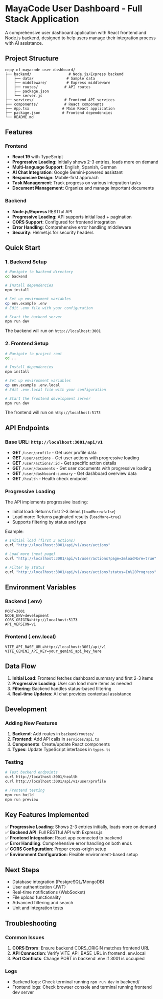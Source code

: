 # MayaCode User Dashboard - Full Stack Application

A comprehensive user dashboard application with React frontend and Node.js backend, designed to help users manage their integration process with AI assistance.

## Project Structure

```
copy-of-mayacode-user-dashboard/
├── backend/                 # Node.js/Express backend
│   ├── data/               # Sample data
│   ├── middleware/         # Express middleware
│   ├── routes/            # API routes
│   ├── package.json
│   └── server.js
├── services/              # Frontend API services
├── components/            # React components
├── App.tsx               # Main React application
├── package.json          # Frontend dependencies
└── README.md
```

## Features

### Frontend
- **React 19** with TypeScript
- **Progressive Loading**: Initially shows 2-3 entries, loads more on demand
- **Multi-language Support**: English, Spanish, German
- **AI Chat Integration**: Google Gemini-powered assistant
- **Responsive Design**: Mobile-first approach
- **Task Management**: Track progress on various integration tasks
- **Document Management**: Organize and manage important documents

### Backend
- **Node.js/Express** RESTful API
- **Progressive Loading**: API supports initial load + pagination
- **CORS Support**: Configured for frontend integration
- **Error Handling**: Comprehensive error handling middleware
- **Security**: Helmet.js for security headers

## Quick Start

### 1. Backend Setup

```bash
# Navigate to backend directory
cd backend

# Install dependencies
npm install

# Set up environment variables
cp env.example .env
# Edit .env file with your configuration

# Start the backend server
npm run dev
```

The backend will run on `http://localhost:3001`

### 2. Frontend Setup

```bash
# Navigate to project root
cd ..

# Install dependencies
npm install

# Set up environment variables
cp env.example .env.local
# Edit .env.local file with your configuration

# Start the frontend development server
npm run dev
```

The frontend will run on `http://localhost:5173`

## API Endpoints

### Base URL: `http://localhost:3001/api/v1`

- **GET** `/user/profile` - Get user profile data
- **GET** `/user/actions` - Get user actions with progressive loading
- **GET** `/user/actions/:id` - Get specific action details
- **GET** `/user/documents` - Get user documents with progressive loading
- **GET** `/user/dashboard-summary` - Get dashboard overview data
- **GET** `/health` - Health check endpoint

### Progressive Loading

The API implements progressive loading:
- Initial load: Returns first 2-3 items (`loadMore=false`)
- Load more: Returns paginated results (`loadMore=true`)
- Supports filtering by status and type

Example:
```bash
# Initial load (first 3 actions)
curl "http://localhost:3001/api/v1/user/actions"

# Load more (next page)
curl "http://localhost:3001/api/v1/user/actions?page=2&loadMore=true"

# Filter by status
curl "http://localhost:3001/api/v1/user/actions?status=In%20Progress"
```

## Environment Variables

### Backend (.env)
```env
PORT=3001
NODE_ENV=development
CORS_ORIGIN=http://localhost:5173
API_VERSION=v1
```

### Frontend (.env.local)
```env
VITE_API_BASE_URL=http://localhost:3001/api/v1
VITE_GEMINI_API_KEY=your_gemini_api_key_here
```

## Data Flow

1. **Initial Load**: Frontend fetches dashboard summary and first 2-3 items
2. **Progressive Loading**: User can load more items as needed
3. **Filtering**: Backend handles status-based filtering
4. **Real-time Updates**: AI chat provides contextual assistance

## Development

### Adding New Features

1. **Backend**: Add routes in `backend/routes/`
2. **Frontend**: Add API calls in `services/api.ts`
3. **Components**: Create/update React components
4. **Types**: Update TypeScript interfaces in `types.ts`

### Testing

```bash
# Test backend endpoints
curl http://localhost:3001/health
curl http://localhost:3001/api/v1/user/profile

# Frontend testing
npm run build
npm run preview
```

## Key Features Implemented

✅ **Progressive Loading**: Shows 2-3 entries initially, loads more on demand  
✅ **Backend API**: Full RESTful API with Express.js  
✅ **Frontend Integration**: React app connected to backend  
✅ **Error Handling**: Comprehensive error handling on both ends  
✅ **CORS Configuration**: Proper cross-origin setup  
✅ **Environment Configuration**: Flexible environment-based setup  

## Next Steps

- Database integration (PostgreSQL/MongoDB)
- User authentication (JWT)
- Real-time notifications (WebSocket)
- File upload functionality
- Advanced filtering and search
- Unit and integration tests

## Troubleshooting

### Common Issues

1. **CORS Errors**: Ensure backend CORS_ORIGIN matches frontend URL
2. **API Connection**: Verify VITE_API_BASE_URL in frontend .env.local
3. **Port Conflicts**: Change PORT in backend .env if 3001 is occupied

### Logs

- Backend logs: Check terminal running `npm run dev` in backend/
- Frontend logs: Check browser console and terminal running frontend dev server
